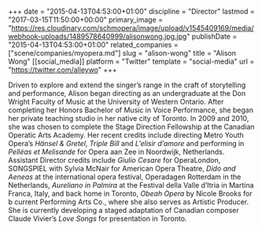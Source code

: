 +++
date = "2015-04-13T04:53:00+01:00"
discipline = "Director"
lastmod = "2017-03-15T11:50:00+00:00"
primary_image = "https://res.cloudinary.com/schmopera/image/upload/v1545409169/media/webhook-uploads/1489578640999/alisonwong.jpg.jpg"
publishDate = "2015-04-13T04:53:00+01:00"
related_companies = ["scene/companies/myopera.md"]
slug = "alison-wong"
title = "Alison Wong"
[[social_media]]
platform = "Twitter"
template = "social-media"
url = "https://twitter.com/alleywo"
+++

Driven to explore and extend the singer’s range in the craft of storytelling and performance, Alison began directing as an undergraduate at the Don Wright Faculty of Music at the University of Western Ontario. After completing her Honors Bachelor of Music in Voice Performance, she began her private teaching studio in her native city of Toronto. In 2009 and 2010, she was chosen to complete the Stage Direction Fellowship at the Canadian Operatic Arts Academy. Her recent credits include directing Metro Youth Opera’s *Hänsel & Gretel*, *Triple Bill* and *L’elisir d’amore* and performing in *Pelléas et Melisande* for Opera aan Zee in Noordwijk, Netherlands. Assistant Director credits include *Giulio Cesare* for OperaLondon, SONGSPIEL with Sylvia McNair for American Opera Theatre, *Dido and Aeneas* at the international opera festival, Operadagen Rotterdam in the Netherlands, *Aureliano in Palmira* at the Festival della Valle d’Itria in Martina Franca, Italy, and back home in Toronto, *Obeah Opera* by Nicole Brooks for b current Performing Arts Co., where she also serves as Artistic Producer. She is currently developing a staged adaptation of Canadian composer Claude Vivier’s *Love Songs* for presentation in Toronto.
